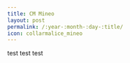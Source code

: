 ```yaml
---
title: CM Mineo
layout: post
permalink: /:year-:month-:day-:title/
icon: collarmalice_mineo
---
```



test test test